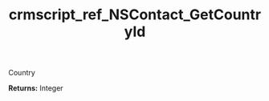 ﻿---
title: crmscript_ref_NSContact_GetCountryId
description: Integer NSContact.GetCountryId()
intellisense: NSContact.GetCountryId
keywords: NSContact, GetCountryId
so.topic: reference
---

Country

**Returns:** Integer


